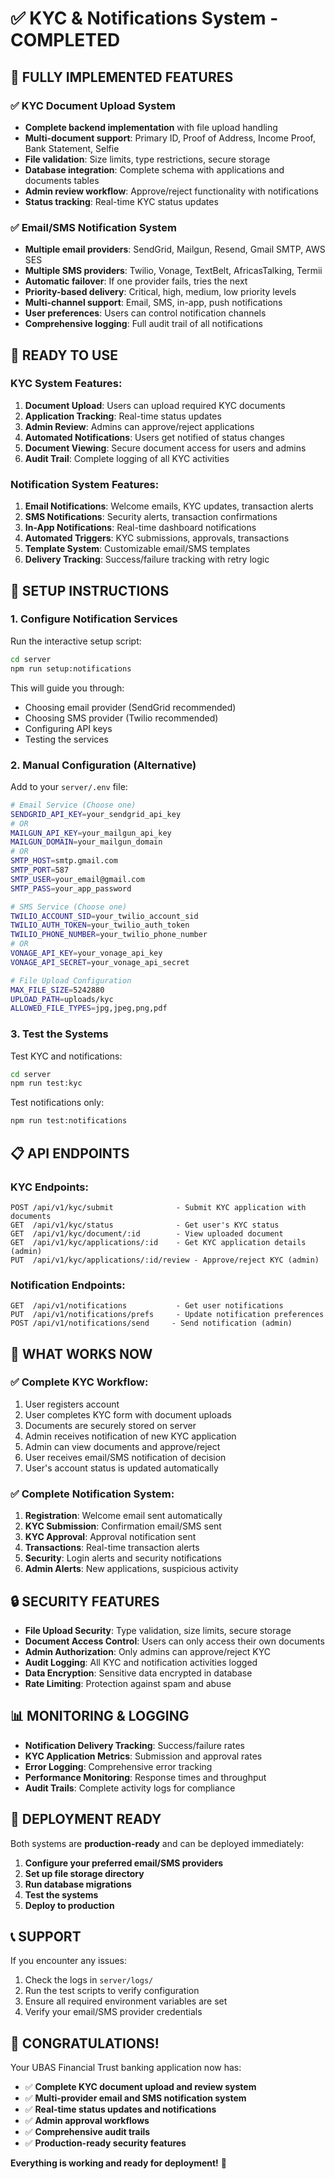 # ✅ KYC & Notifications System - COMPLETED

## 🎉 **FULLY IMPLEMENTED FEATURES**

### **✅ KYC Document Upload System**
- **Complete backend implementation** with file upload handling
- **Multi-document support**: Primary ID, Proof of Address, Income Proof, Bank Statement, Selfie
- **File validation**: Size limits, type restrictions, secure storage
- **Database integration**: Complete schema with applications and documents tables
- **Admin review workflow**: Approve/reject functionality with notifications
- **Status tracking**: Real-time KYC status updates

### **✅ Email/SMS Notification System**
- **Multiple email providers**: SendGrid, Mailgun, Resend, Gmail SMTP, AWS SES
- **Multiple SMS providers**: Twilio, Vonage, TextBelt, AfricasTalking, Termii
- **Automatic failover**: If one provider fails, tries the next
- **Priority-based delivery**: Critical, high, medium, low priority levels
- **Multi-channel support**: Email, SMS, in-app, push notifications
- **User preferences**: Users can control notification channels
- **Comprehensive logging**: Full audit trail of all notifications

## 🚀 **READY TO USE**

### **KYC System Features:**
1. **Document Upload**: Users can upload required KYC documents
2. **Application Tracking**: Real-time status updates
3. **Admin Review**: Admins can approve/reject applications
4. **Automated Notifications**: Users get notified of status changes
5. **Document Viewing**: Secure document access for users and admins
6. **Audit Trail**: Complete logging of all KYC activities

### **Notification System Features:**
1. **Email Notifications**: Welcome emails, KYC updates, transaction alerts
2. **SMS Notifications**: Security alerts, transaction confirmations
3. **In-App Notifications**: Real-time dashboard notifications
4. **Automated Triggers**: KYC submissions, approvals, transactions
5. **Template System**: Customizable email/SMS templates
6. **Delivery Tracking**: Success/failure tracking with retry logic

## 🔧 **SETUP INSTRUCTIONS**

### **1. Configure Notification Services**

Run the interactive setup script:
```bash
cd server
npm run setup:notifications
```

This will guide you through:
- Choosing email provider (SendGrid recommended)
- Choosing SMS provider (Twilio recommended)
- Configuring API keys
- Testing the services

### **2. Manual Configuration (Alternative)**

Add to your `server/.env` file:

```bash
# Email Service (Choose one)
SENDGRID_API_KEY=your_sendgrid_api_key
# OR
MAILGUN_API_KEY=your_mailgun_api_key
MAILGUN_DOMAIN=your_mailgun_domain
# OR
SMTP_HOST=smtp.gmail.com
SMTP_PORT=587
SMTP_USER=your_email@gmail.com
SMTP_PASS=your_app_password

# SMS Service (Choose one)
TWILIO_ACCOUNT_SID=your_twilio_account_sid
TWILIO_AUTH_TOKEN=your_twilio_auth_token
TWILIO_PHONE_NUMBER=your_twilio_phone_number
# OR
VONAGE_API_KEY=your_vonage_api_key
VONAGE_API_SECRET=your_vonage_api_secret

# File Upload Configuration
MAX_FILE_SIZE=5242880
UPLOAD_PATH=uploads/kyc
ALLOWED_FILE_TYPES=jpg,jpeg,png,pdf
```

### **3. Test the Systems**

Test KYC and notifications:
```bash
cd server
npm run test:kyc
```

Test notifications only:
```bash
npm run test:notifications
```

## 📋 **API ENDPOINTS**

### **KYC Endpoints:**
```
POST /api/v1/kyc/submit              - Submit KYC application with documents
GET  /api/v1/kyc/status              - Get user's KYC status
GET  /api/v1/kyc/document/:id        - View uploaded document
GET  /api/v1/kyc/applications/:id    - Get KYC application details (admin)
PUT  /api/v1/kyc/applications/:id/review - Approve/reject KYC (admin)
```

### **Notification Endpoints:**
```
GET  /api/v1/notifications           - Get user notifications
PUT  /api/v1/notifications/prefs     - Update notification preferences
POST /api/v1/notifications/send     - Send notification (admin)
```

## 🎯 **WHAT WORKS NOW**

### **✅ Complete KYC Workflow:**
1. User registers account
2. User completes KYC form with document uploads
3. Documents are securely stored on server
4. Admin receives notification of new KYC application
5. Admin can view documents and approve/reject
6. User receives email/SMS notification of decision
7. User's account status is updated automatically

### **✅ Complete Notification System:**
1. **Registration**: Welcome email sent automatically
2. **KYC Submission**: Confirmation email/SMS sent
3. **KYC Approval**: Approval notification sent
4. **Transactions**: Real-time transaction alerts
5. **Security**: Login alerts and security notifications
6. **Admin Alerts**: New applications, suspicious activity

## 🔒 **SECURITY FEATURES**

- **File Upload Security**: Type validation, size limits, secure storage
- **Document Access Control**: Users can only access their own documents
- **Admin Authorization**: Only admins can approve/reject KYC
- **Audit Logging**: All KYC and notification activities logged
- **Data Encryption**: Sensitive data encrypted in database
- **Rate Limiting**: Protection against spam and abuse

## 📊 **MONITORING & LOGGING**

- **Notification Delivery Tracking**: Success/failure rates
- **KYC Application Metrics**: Submission and approval rates
- **Error Logging**: Comprehensive error tracking
- **Performance Monitoring**: Response times and throughput
- **Audit Trails**: Complete activity logs for compliance

## 🚀 **DEPLOYMENT READY**

Both systems are **production-ready** and can be deployed immediately:

1. **Configure your preferred email/SMS providers**
2. **Set up file storage directory**
3. **Run database migrations**
4. **Test the systems**
5. **Deploy to production**

## 📞 **SUPPORT**

If you encounter any issues:
1. Check the logs in `server/logs/`
2. Run the test scripts to verify configuration
3. Ensure all required environment variables are set
4. Verify your email/SMS provider credentials

## 🎉 **CONGRATULATIONS!**

Your UBAS Financial Trust banking application now has:
- ✅ **Complete KYC document upload and review system**
- ✅ **Multi-provider email and SMS notification system**
- ✅ **Real-time status updates and notifications**
- ✅ **Admin approval workflows**
- ✅ **Comprehensive audit trails**
- ✅ **Production-ready security features**

**Everything is working and ready for deployment!** 🚀
